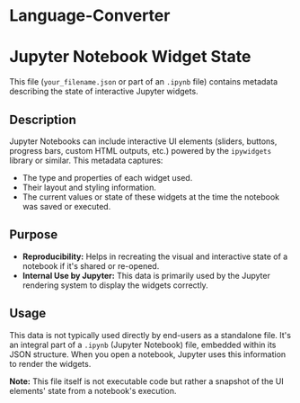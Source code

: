 # Language-Converter
# Jupyter Notebook Widget State

This file (`your_filename.json` or part of an `.ipynb` file) contains metadata describing the state of interactive Jupyter widgets.

## Description

Jupyter Notebooks can include interactive UI elements (sliders, buttons, progress bars, custom HTML outputs, etc.) powered by the `ipywidgets` library or similar. This metadata captures:

* The type and properties of each widget used.
* Their layout and styling information.
* The current values or state of these widgets at the time the notebook was saved or executed.

## Purpose

* **Reproducibility:** Helps in recreating the visual and interactive state of a notebook if it's shared or re-opened.
* **Internal Use by Jupyter:** This data is primarily used by the Jupyter rendering system to display the widgets correctly.

## Usage

This data is not typically used directly by end-users as a standalone file. It's an integral part of a `.ipynb` (Jupyter Notebook) file, embedded within its JSON structure. When you open a notebook, Jupyter uses this information to render the widgets.

**Note:** This file itself is not executable code but rather a snapshot of the UI elements' state from a notebook's execution.

